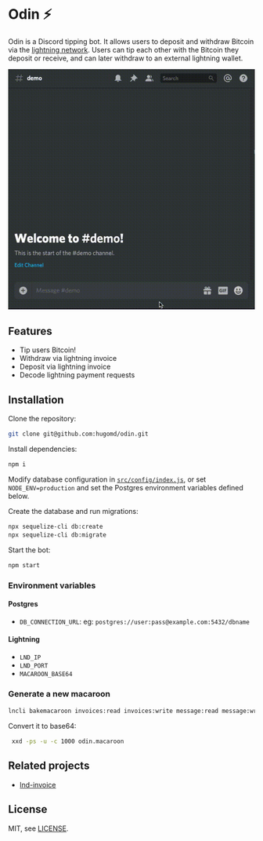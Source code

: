 # Odin ⚡

Odin is a Discord tipping bot. It allows users to deposit and withdraw Bitcoin via the [lightning network](https://lightning.network). Users can tip each other with the Bitcoin they deposit or receive, and can later withdraw to an external lightning wallet.

![GIF of Odin being used in a Discord channel](./demo.gif)

## Features
* Tip users Bitcoin!
* Withdraw via lightning invoice
* Deposit via lightning invoice
* Decode lightning payment requests

## Installation

Clone the repository:
```bash
git clone git@github.com:hugomd/odin.git
```

Install dependencies:
```bash
npm i
```

Modify database configuration in [`src/config/index.js`](./src/config/index.js), or set `NODE_ENV=production` and set the Postgres environment variables defined below.

Create the database and run migrations:
```bash
npx sequelize-cli db:create
npx sequelize-cli db:migrate
```

Start the bot:
```bash
npm start
```


### Environment variables
#### Postgres
* `DB_CONNECTION_URL`: eg: `postgres://user:pass@example.com:5432/dbname`

#### Lightning
* `LND_IP`
* `LND_PORT`
* `MACAROON_BASE64`

### Generate a new macaroon
```bash
lncli bakemacaroon invoices:read invoices:write message:read message:write offchain:read offchain:write --save_to odin.macaroon
```

Convert it to base64:
```bash
 xxd -ps -u -c 1000 odin.macaroon
```

## Related projects
* [lnd-invoice](https://github.com/hugomd/lnd-invoice)

## License
MIT, see [LICENSE](./LICENSE).

